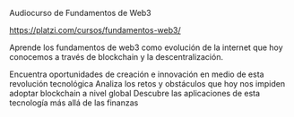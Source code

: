 Audiocurso de Fundamentos de Web3

https://platzi.com/cursos/fundamentos-web3/

Aprende los fundamentos de web3 como evolución de la internet que hoy conocemos a través de blockchain y la descentralización.

Encuentra oportunidades de creación e innovación en medio de esta revolución tecnológica
Analiza los retos y obstáculos que hoy nos impiden adoptar blockchain a nivel global
Descubre las aplicaciones de esta tecnología más allá de las finanzas
